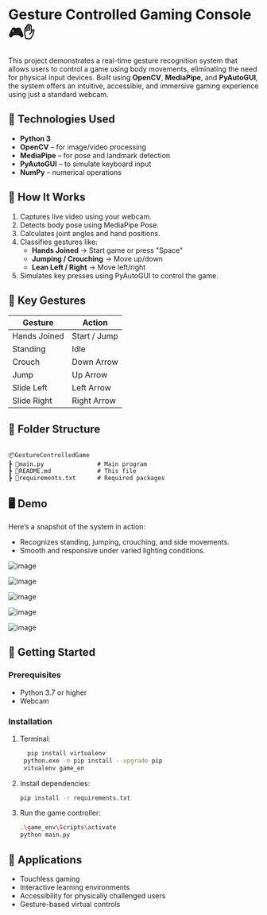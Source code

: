 # Gesture Controlled Gaming Console 🎮✋

This project demonstrates a real-time gesture recognition system that allows users to control a game using body movements, eliminating the need for physical input devices. Built using **OpenCV**, **MediaPipe**, and **PyAutoGUI**, the system offers an intuitive, accessible, and immersive gaming experience using just a standard webcam.

## 🔧 Technologies Used

- **Python 3**
- **OpenCV** – for image/video processing
- **MediaPipe** – for pose and landmark detection
- **PyAutoGUI** – to simulate keyboard input
- **NumPy** – numerical operations

## 🧠 How It Works

1. Captures live video using your webcam.
2. Detects body pose using MediaPipe Pose.
3. Calculates joint angles and hand positions.
4. Classifies gestures like:
   - **Hands Joined** → Start game or press "Space"
   - **Jumping / Crouching** → Move up/down
   - **Lean Left / Right** → Move left/right
5. Simulates key presses using PyAutoGUI to control the game.

## 📸 Key Gestures

| Gesture         | Action        |
|----------------|---------------|
| Hands Joined    | Start / Jump  |
| Standing        | Idle          |
| Crouch          | Down Arrow    |
| Jump            | Up Arrow      |
| Slide Left      | Left Arrow    |
| Slide Right     | Right Arrow   |

## 📁 Folder Structure

```

📦GestureControlledGame
┣ 📜main.py               # Main program
┣ 📜README.md             # This file
┣ 📜requirements.txt      # Required packages

````

## 🖥️ Demo

Here’s a snapshot of the system in action:
- Recognizes standing, jumping, crouching, and side movements.
- Smooth and responsive under varied lighting conditions.

![image](https://github.com/user-attachments/assets/ac123969-e079-4929-896e-1ad44582b633)

![image](https://github.com/user-attachments/assets/a00af3de-b524-4432-bfb4-01f59c4a95a0)

![image](https://github.com/user-attachments/assets/8a270b2e-3735-48c9-a980-d3882f4dbf91)

![image](https://github.com/user-attachments/assets/d786e007-c2c9-4704-8482-798689220ec6)

![image](https://github.com/user-attachments/assets/9694fdef-1db7-4a7b-8276-3b1b8496c67c)


## 🚀 Getting Started

### Prerequisites

- Python 3.7 or higher
- Webcam

### Installation

1. Terminal:
    ```bash
      pip install virtualenv
     python.exe -m pip install --upgrade pip
     vitualenv game_en
   ```   

2. Install dependencies:

   ```bash
   pip install -r requirements.txt
   ```

3. Run the game controller:

   ```bash
   .\game_env\Scripts\activate
   python main.py
   ```

## 📌 Applications

* Touchless gaming
* Interactive learning environments
* Accessibility for physically challenged users
* Gesture-based virtual controls

